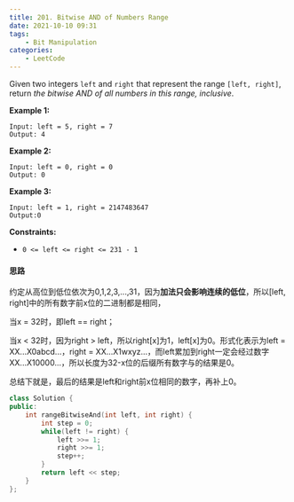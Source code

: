 ```yaml
---
title: 201. Bitwise AND of Numbers Range
date: 2021-10-10 09:31
tags:
    - Bit Manipulation
categories:
    - LeetCode
---
```


Given two integers `left` and `right` that represent the range `[left, right]`, return *the bitwise AND of all numbers in this range, inclusive*.

**Example 1:**

```
Input: left = 5, right = 7
Output: 4
```

**Example 2:**

```
Input: left = 0, right = 0
Output: 0
```

**Example 3:**

```
Input: left = 1, right = 2147483647
Output:0
```

**Constraints:**

- `0 <= left <= right <= 231 - 1`

#### 思路

约定从高位到低位依次为0,1,2,3,...,31，因为**加法只会影响连续的低位**，所以[left, right]中的所有数字前x位的二进制都是相同，

当x = 32时，即left == right；

当x < 32时，因为right > left，所以right[x]为1，left[x]为0。形式化表示为left = XX...X0abcd...，right = XX...X1wxyz...，而left累加到right一定会经过数字XX...X10000...，所以长度为32-x位的后缀所有数字与的结果是0。

总结下就是，最后的结果是left和right前x位相同的数字，再补上0。

```c++
class Solution {
public:
    int rangeBitwiseAnd(int left, int right) {
        int step = 0;
        while(left != right) {
            left >>= 1;
            right >>= 1;
            step++;
        }
        return left << step;
    }
};
```

